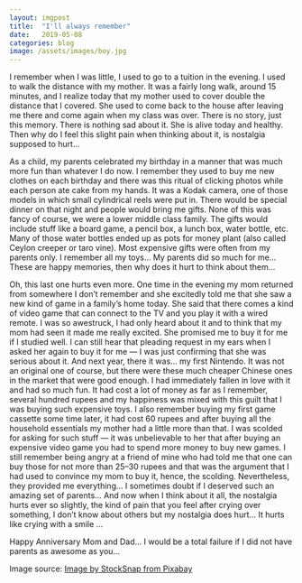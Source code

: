 ```yaml
---
layout: imgpost
title:  "I'll always remember"
date:   2019-05-08
categories: blog
image: /assets/images/boy.jpg
---
```


I remember when I was little, I used to go to a tuition in the evening. I used to walk the distance with my mother. It was a fairly long walk, around 15 minutes, and I realize today that my mother used to cover double the distance that I covered. She used to come back to the house after leaving me there and come again when my class was over. There is no story, just this memory. There is nothing sad about it. She is alive today and healthy. Then why do I feel this slight pain when thinking about it, is nostalgia supposed to hurt…

As a child, my parents celebrated my birthday in a manner that was much more fun than whatever I do now. I remember they used to buy me new clothes on each birthday and there was this ritual of clicking photos while each person ate cake from my hands. It was a Kodak camera, one of those models in which small cylindrical reels were put in. There would be special dinner on that night and people would bring me gifts. None of this was fancy of course, we were a lower middle class family. The gifts would include stuff like a board game, a pencil box, a lunch box, water bottle, etc. Many of those water bottles ended up as pots for money plant (also called Ceylon creeper or taro vine). Most expensive gifts were often from my parents only. I remember all my toys… My parents did so much for me… These are happy memories, then why does it hurt to think about them…

Oh, this last one hurts even more. One time in the evening my mom returned from somewhere I don’t remember and she excitedly told me that she saw a new kind of game in a family’s home today. She said that there comes a kind of video game that can connect to the TV and you play it with a wired remote. I was so awestruck, I had only heard about it and to think that my mom had seen it made me really excited. She promised me to buy it for me if I studied well. I can still hear that pleading request in my ears when I asked her again to buy it for me — I was just confirming that she was serious about it. And next year, there it was… my first Nintendo. It was not an original one of course, but there were these much cheaper Chinese ones in the market that were good enough. I had immediately fallen in love with it and had so much fun. It had cost a lot of money as far as I remember, several hundred rupees and my happiness was mixed with this guilt that I was buying such expensive toys. I also remember buying my first game cassette some time later, it had cost 60 rupees and after buying all the household essentials my mother had a little more than that. I was scolded for asking for such stuff — it was unbelievable to her that after buying an expensive video game you had to spend more money to buy new games. I still remember being angry at a friend of mine who had told me that one can buy those for not more than 25–30 rupees and that was the argument that I had used to convince my mom to buy it, hence, the scolding. Nevertheless, they provided me everything… I sometimes doubt if I deserved such an amazing set of parents… And now when I think about it all, the nostalgia hurts ever so slightly, the kind of pain that you feel after crying over something, I don’t know about others but my nostalgia does hurt… It hurts like crying with a smile …

Happy Anniversary Mom and Dad… I would be a total failure if I did not have parents as awesome as you…

Image source: [Image by StockSnap from Pixabay][imgsrc]

[imgsrc]: https://pixabay.com/photos/boy-child-kid-family-parent-926103/